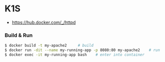 # K1S
- https://hub.docker.com/_/httpd


### Build & Run
```bash
$ docker build -t my-apache2     # build
$ docker run -dit --name my-running-app -p 8080:80 my-apache2    # run
$ docker exec -it my-running-app bash    # enter into container
```


